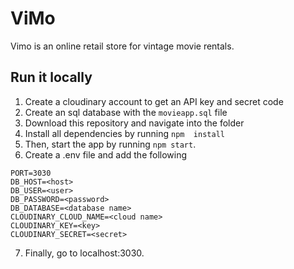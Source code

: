 # ViMo
Vimo is an online retail store for vintage movie rentals. 
## Run it locally
1. Create a cloudinary account to get an API key and secret code
2. Create an sql database with the ``` movieapp.sql ``` file
3. Download this repository and navigate into the folder
4. Install all dependencies by running
```npm  install``` 
1. Then, start the app by running 
```npm start```.
1. Create a .env file and add the following
```
PORT=3030
DB_HOST=<host>
DB_USER=<user>
DB_PASSWORD=<password>
DB_DATABASE=<database name>
CLOUDINARY_CLOUD_NAME=<cloud name>
CLOUDINARY_KEY=<key>
CLOUDINARY_SECRET=<secret>
```
7. Finally, go to localhost:3030.